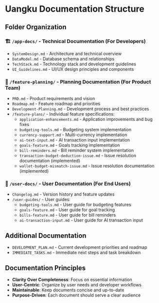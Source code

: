 # Uangku Documentation Structure

## Folder Organization

### 🏗️ `/app-docs/` - Technical Documentation (For Developers)
- `SystemDesign.md` - Architecture and technical overview
- `DataModel.md` - Database schema and relationships
- `TechStack.md` - Technology stack and development guidelines
- `UI_Guidelines.md` - UI/UX design principles and components

### 🎯 `/feature-planning/` - Planning Documentation (For Product Team)
- `PRD.md` - Product requirements and vision
- `Roadmap.md` - Feature roadmap and priorities
- `Development-Planning.md` - Development process and best practices
- `/feature-plans/` - Individual feature specifications:
  - `application-enhancements.md` - Application improvements and bug fixes
  - `budgeting-tools.md` - Budgeting system implementation
  - `currency-support.md` - Multi-currency implementation
  - `ai-text-input.md` - AI transaction input implementation
  - `goals-feature.md` - Goals tracking implementation
  - `bill-reminders.md` - Bill reminder system implementation
  - `transaction-budget-deduction-issue.md` - Issue resolution documentation (implemented)
  - `wallet-budget-mismatch-issue.md` - Issue resolution documentation (implemented)

### 👥 `/user-docs/` - User Documentation (For End Users)
- `Changelog.md` - Version history and feature updates
- `/user-guides/` - User guides:
  - `budgeting-tools.md` - User guide for budgeting features
  - `goals-feature.md` - User guide for goal tracking
  - `bills-feature.md` - User guide for bill reminders
  - `ai-transaction-input.md` - User guide for AI transaction input

## Additional Documentation
- `DEVELOPMENT_PLAN.md` - Current development priorities and roadmap
- `IMMEDIATE_TASKS.md` - Immediate next steps and task breakdown

## Documentation Principles
- **Clarity Over Completeness**: Focus on essential information
- **User-Centric**: Organize by user needs and developer workflows
- **Maintainable**: Keep documents concise and up-to-date
- **Purpose-Driven**: Each document should serve a clear audience
